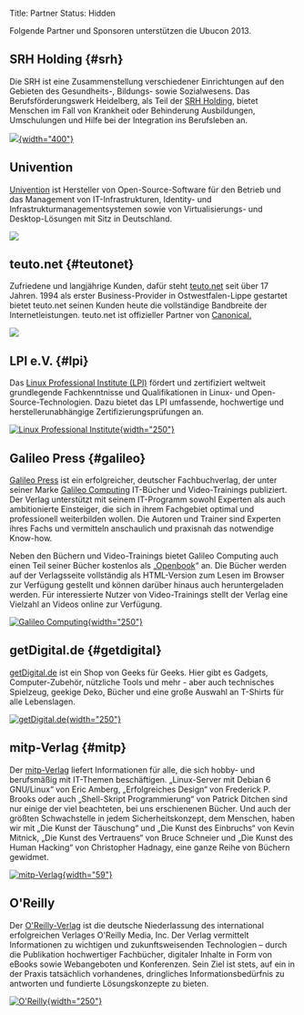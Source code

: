 Title: Partner
Status: Hidden

Folgende Partner und Sponsoren unterstützen die Ubucon 2013.

SRH Holding {#srh}
-----------

Die SRH ist eine Zusammenstellung verschiedener Einrichtungen auf den
Gebieten des Gesundheits-, Bildungs- sowie Sozialwesens. Das
Berufsförderungswerk Heidelberg, als Teil der [SRH
Holding](http://www.srh.de/de/), bietet Menschen im Fall von Krankheit
oder Behinderung Ausbildungen, Umschulungen und Hilfe bei der
Integration ins Berufsleben an.

[![]({filename}/files/SRH_BFW_HEIDELBERG_RGB.jpg){width="400"}](http://www.bfw-heidelberg.de/de/bfw-heidelberg/index.html)

Univention
----------

[Univention](http://www.univention.de) ist Hersteller von
Open-Source-Software für den Betrieb und das Management von
IT-Infrastrukturen, Identity- und Infrastrukturmanagementsystemen sowie
von Virtualisierungs- und Desktop-Lösungen mit Sitz in Deutschland.

[![](http://media.cdn.ubuntu-de.org/portal/files/univention_Logo_be_open.jpg)](http://www.univention.de)

teuto.net {#teutonet}
---------

Zufriedene und langjährige Kunden, dafür steht
[teuto.net](http://teuto.net/) seit über 17 Jahren. 1994 als erster
Business-Provider in Ostwestfalen-Lippe gestartet bietet teuto.net
seinen Kunden heute die vollständige Bandbreite der Internetleistungen.
teuto.net ist offizieller Partner von
[Canonical.](http://www.canonical.com/)

[![](http://media.cdn.ubuntu-de.org/portal/files/logo_teutonet.jpg)](http://teuto.net/)

LPI e.V. {#lpi}
--------

Das [Linux Professional Institute (LPI)](http://www.lpi.org/) fördert
und zertifiziert weltweit grundlegende Fachkenntnisse und
Qualifikationen in Linux- und Open-Source-Technologien. Dazu bietet das
LPI umfassende, hochwertige und herstellerunabhängige
Zertifizierungsprüfungen an.

[![Linux Professional
Institute]({filename}/files/LPI_logo_1_kl.jpg){width="250"}](http://www.lpice.eu/de/home.html)

Galileo Press {#galileo}
-------------

[Galileo Press](http://www.galileo-press.de/) ist ein erfolgreicher,
deutscher Fachbuchverlag, der unter seiner Marke [Galileo
Computing](http://galileocomputing.de/) IT-Bücher und Video-Trainings
publiziert. Der Verlag unterstützt mit seinem IT-Programm sowohl
Experten als auch ambitionierte Einsteiger, die sich in ihrem Fachgebiet
optimal und professionell weiterbilden wollen. Die Autoren und Trainer
sind Experten ihres Fachs und vermitteln anschaulich und praxisnah das
notwendige Know-how.

Neben den Büchern und Video-Trainings bietet Galileo Computing auch
einen Teil seiner Bücher kostenlos als
„[Openbook](http://www.galileocomputing.de/katalog/openbook)“ an. Die
Bücher werden auf der Verlagsseite vollständig als HTML-Version zum
Lesen im Browser zur Verfügung gestellt und können darüber hinaus auch
heruntergeladen werden. Für interessierte Nutzer von Video-Trainings
stellt der Verlag eine Vielzahl an Videos online zur Verfügung.

[![Galileo
Computing]({filename}/files/Logo-Galileo-Computing_300px_breit_rgb.png){width="250"}](http://galileocomputing.de/)

getDigital.de {#getdigital}
-------------

[getDigital.de](http://getdigital.de/) ist ein Shop von Geeks für Geeks.
Hier gibt es Gadgets, Computer-Zubehör, nützliche Tools und mehr - aber
auch technisches Spielzeug, geekige Deko, Bücher und eine große Auswahl
an T-Shirts für alle Lebenslagen.

[![getDigital.de]({filename}/files/getdigital.png){width="250"}](http://getdigital.de/)

mitp-Verlag {#mitp}
-----------

Der [mitp-Verlag](http://www.it-fachportal.de/) liefert Informationen
für alle, die sich hobby- und berufsmäßig mit IT-Themen beschäftigen.
„Linux-Server mit Debian 6 GNU/Linux“ von Eric Amberg, „Erfolgreiches
Design“ von Frederick P. Brooks oder auch „Shell-Skript Programmierung“
von Patrick Ditchen sind nur einige der viel beachteten, bei uns
erschienenen Bücher. Und auch der größten Schwachstelle in jedem
Sicherheitskonzept, dem Menschen, haben wir mit „Die Kunst der
Täuschung“ und „Die Kunst des Einbruchs“ von Kevin Mitnick, „Die Kunst
des Vertrauens“ von Bruce Schneier und „Die Kunst des Human Hacking“ von
Christopher Hadnagy, eine ganze Reihe von Büchern gewidmet.

[![mitp-Verlag]({filename}/files/mitp%20_logo.jpg){width="59"}](http://www.it-fachportal.de/)

O'Reilly
--------

Der [O'Reilly-Verlag](http://www.oreilly.de/) ist die deutsche
Niederlassung des international erfolgreichen Verlages O'Reilly Media,
Inc. Der Verlag vermittelt Informationen zu wichtigen und
zukunftsweisenden Technologien – durch die Publikation hochwertiger
Fachbücher, digitaler Inhalte in Form von eBooks sowie Webangeboten und
Konferenzen. Sein Ziel ist stets, auf ein in der Praxis tatsächlich
vorhandenes, dringliches Informationsbedürfnis zu antworten und
fundierte Lösungskonzepte zu bieten.

[![O'Reilly]({filename}/files/oreilly_logo_4c.jpg){width="250"}](http://www.oreilly.de/)

